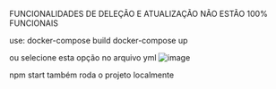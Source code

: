 FUNCIONALIDADES DE DELEÇÃO E ATUALIZAÇÃO NÃO ESTÃO 100% FUNCIONAIS

use: 
docker-compose build 
docker-compose up

ou selecione esta opção no arquivo yml
![image](https://github.com/VitorCarvalhoPinto/leilao-web/assets/41267103/41d6c122-2482-452d-a6c2-30a92b4b830d)

npm start também roda o projeto localmente
